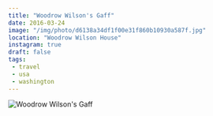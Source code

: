 ```yaml
---
title: "Woodrow Wilson's Gaff"
date: 2016-03-24
image: "/img/photo/d6138a34df1f00e31f860b10930a587f.jpg"
location: "Woodrow Wilson House"
instagram: true
draft: false
tags:
 - travel
 - usa
 - washington
---
```


![Woodrow Wilson's Gaff](/img/photo/d6138a34df1f00e31f860b10930a587f.jpg)
